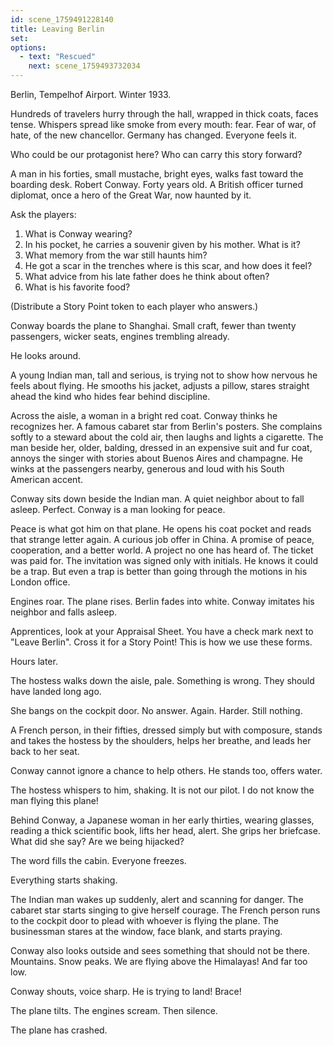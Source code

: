 ```yaml
---
id: scene_1759491228140
title: Leaving Berlin
set:
options:
  - text: "Rescued"
    next: scene_1759493732034
---
```


Berlin, Tempelhof Airport. Winter 1933.

Hundreds of travelers hurry through the hall, wrapped in thick coats, faces tense.
Whispers spread like smoke from every mouth: fear.
Fear of war, of hate, of the new chancellor.
Germany has changed. Everyone feels it.

Who could be our protagonist here?
Who can carry this story forward?

A man in his forties, small mustache, bright eyes, walks fast toward the boarding desk.
Robert Conway.
Forty years old. A British officer turned diplomat, once a hero of the Great War, now haunted by it.

Ask the players:
1. What is Conway wearing?
2. In his pocket, he carries a souvenir given by his mother. What is it?
3. What memory from the war still haunts him?
4. He got a scar in the trenches where is this scar, and how does it feel?
5. What advice from his late father does he think about often?
6. What is his favorite food?

(Distribute a Story Point token to each player who answers.)

Conway boards the plane to Shanghai.
Small craft, fewer than twenty passengers, wicker seats, engines trembling already.

He looks around.

A young Indian man, tall and serious, is trying not to show how nervous he feels about flying.
He smooths his jacket, adjusts a pillow, stares straight ahead the kind who hides fear behind discipline.

Across the aisle, a woman in a bright red coat. Conway thinks he recognizes her.
A famous cabaret star from Berlin's posters.
She complains softly to a steward about the cold air, then laughs and lights a cigarette.
The man beside her, older, balding, dressed in an expensive suit and fur coat, annoys the singer with stories about Buenos Aires and champagne.
He winks at the passengers nearby, generous and loud with his South American accent.

Conway sits down beside the Indian man.
A quiet neighbor about to fall asleep. Perfect.
Conway is a man looking for peace.

Peace is what got him on that plane.
He opens his coat pocket and reads that strange letter again.
A curious job offer in China.
A promise of peace, cooperation, and a better world.
A project no one has heard of.
The ticket was paid for. The invitation was signed only with initials.
He knows it could be a trap.
But even a trap is better than going through the motions in his London office.

Engines roar.
The plane rises.
Berlin fades into white.
Conway imitates his neighbor and falls asleep.

Apprentices, look at your Appraisal Sheet. You have a check mark next to "Leave Berlin". Cross it for a Story Point! This is how we use these forms.



Hours later.

The hostess walks down the aisle, pale.
Something is wrong.
They should have landed long ago.

She bangs on the cockpit door. No answer.
Again. Harder. Still nothing.

A French person, in their fifties, dressed simply but with composure, stands and takes the hostess by the shoulders, helps her breathe, and leads her back to her seat.

Conway cannot ignore a chance to help others.
He stands too, offers water.

The hostess whispers to him, shaking.
It is not our pilot. I do not know the man flying this plane!

Behind Conway, a Japanese woman in her early thirties, wearing glasses, reading a thick scientific book, lifts her head, alert.
She grips her briefcase.
What did she say? Are we being hijacked?

The word fills the cabin.
Everyone freezes.

Everything starts shaking.

The Indian man wakes up suddenly, alert and scanning for danger.
The cabaret star starts singing to give herself courage.
The French person runs to the cockpit door to plead with whoever is flying the plane.
The businessman stares at the window, face blank, and starts praying.

Conway also looks outside and sees something that should not be there.
Mountains.
Snow peaks.
We are flying above the Himalayas!
And far too low.

Conway shouts, voice sharp.
He is trying to land! Brace!

The plane tilts. The engines scream.
Then silence.

The plane has crashed.